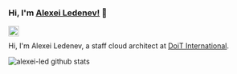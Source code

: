 ### Hi, I'm [Alexei Ledenev!](https://medium.com/@alexeiled) 👋

<a href="https://twitter.com/alexeiled">
  <img align="left" alt="Alexei Ledenev | Twitter" width="21px" src="https://raw.githubusercontent.com/anuraghazra/anuraghazra/master/assets/twitter.svg" />
</a>

</br>

Hi, I'm Alexei Ledenev, a staff cloud architect at [DoiT International](https://www.doit-intl.com).


![alexei-led github stats](https://github-readme-stats.vercel.app/api?username=alexei-led&show_icons=true&theme=radical)
